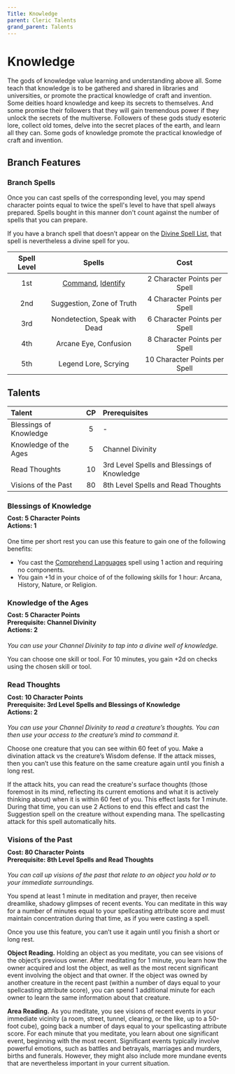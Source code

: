 ```yaml
---
Title: Knowledge
parent: Cleric Talents
grand_parent: Talents
---
```

 
# Knowledge
The gods of knowledge value learning and understanding above all. Some teach that knowledge is to be gathered and shared in libraries and universities, or promote the practical knowledge of craft and invention. Some deities hoard knowledge and keep its secrets to themselves. And some promise their followers that they will gain tremendous power if they unlock the secrets of the multiverse. Followers of these gods study esoteric lore, collect old tomes, delve into the secret places of the earth, and learn all they can. Some gods of knowledge promote the practical knowledge of craft and invention.

## Branch Features
 
### Branch Spells
Once you can cast spells of the corresponding level, you may spend character points equal to twice the spell's level to have that spell always prepared. Spells bought in this manner don't count against the number of spells that you can prepare.
 
If you have a branch spell that doesn’t appear on the [Divine Spell List](https://stormchaserroleplaying.com/stormchaserRPG/Spells/Lists/Divine/), that spell is nevertheless a divine spell for you.
 
| Spell Level | Spells | Cost |
|:-----------:|:------:|:----:|
| 1st | [Command](https://stormchaserroleplaying.com/stormchaserRPG/Spells/1/Charms/#command), [Identify](https://stormchaserroleplaying.com/stormchaserRPG/Spells/1/Divination/#identify) | 2 Character Points per Spell |
| 2nd | Suggestion, Zone of Truth | 4 Character Points per Spell |
| 3rd | Nondetection, Speak with Dead | 6 Character Points per Spell |
| 4th | Arcane Eye, Confusion | 8 Character Points per Spell |
| 5th | Legend Lore, Scrying | 10 Character Points per Spell |

## Talents
 
| Talent | CP | Prerequisites |
|:-------|:--:|:--------------|
| Blessings of Knowledge | 5  | - |
| Knowledge of the Ages  | 5  | Channel Divinity |
| Read Thoughts          | 10 | 3rd Level Spells and Blessings of Knowledge |  
| Visions of the Past    | 80 | 8th Level Spells and Read Thoughts |  

### Blessings of Knowledge

<div style="margin-top:-10px;"></div>
 
#### **Cost:** 5 Character Points<br>**Actions:** 1
One time per short rest you can use this feature to gain one of the following benefits:
* You cast the [Comprehend Languages](https://stormchaserroleplaying.com/stormchaserRPG/Spells/1/Divination/#comprehend-languages) spell using 1 action and requiring no components.
* You gain +1d in your choice of of the following skills for 1 hour: Arcana, History, Nature, or Religion.

### Knowledge of the Ages

<div style="margin-top:-10px;"></div>
 
#### **Cost:** 5 Character Points<br>**Prerequisite:** Channel Divinity<br>**Actions:** 2
*You can use your Channel Divinity to tap into a divine well of knowledge.*

You can choose one skill or tool. For 10 minutes, you gain +2d on checks using the chosen skill or tool.

### Read Thoughts
 
<div style="margin-top:-10px;"></div>
 
#### **Cost:** 10 Character Points<br>**Prerequisite:** 3rd Level Spells and Blessings of Knowledge<br>**Actions:** 2
*You can use your Channel Divinity to read a creature’s thoughts. You can then use your access to the creature’s mind to command it.*

Choose one creature that you can see within 60 feet of you. Make a divination attack vs the creature’s Wisdom defense. If the attack misses, then you can’t use this feature on the same creature again until you finish a long rest.

If the attack hits, you can read the creature's surface thoughts (those foremost in its mind, reflecting its current emotions and what it is actively thinking about) when it is within 60 feet of you. This effect lasts for 1 minute. During that time, you can use 2 Actions to end this effect and cast the Suggestion spell on the creature without expending mana. The spellcasting attack for this spell automatically hits.

### Visions of the Past
 
<div style="margin-top:-10px;"></div>
 
#### **Cost:** 80 Character Points<br>**Prerequisite:** 8th Level Spells and Read Thoughts
*You can call up visions of the past that relate to an object you hold or to your immediate surroundings.* 

You spend at least 1 minute in meditation and prayer, then receive dreamlike, shadowy glimpses of recent events. You can meditate in this way for a number of minutes equal to your spellcasting attribute score and must maintain concentration during that time, as if you were casting a spell.

Once you use this feature, you can’t use it again until you finish a short or long rest.

**Object Reading.** Holding an object as you meditate, you can see visions of the object’s previous owner. After meditating for 1 minute, you learn how the owner acquired and lost the object, as well as the most recent significant event involving the object and that owner. If the object was owned by another creature in the recent past (within a number of days equal to your spellcasting attribute score), you can spend 1 additional minute for each owner to learn the same information about that creature.

**Area Reading.** As you meditate, you see visions of recent events in your immediate vicinity (a room, street, tunnel, clearing, or the like, up to a 50-foot cube), going back a number of days equal to your spellcasting attribute score. For each minute that you meditate, you learn about one significant event, beginning with the most recent. Significant events typically involve powerful emotions, such as battles and betrayals, marriages and murders, births and funerals. However, they might also include more mundane events that are nevertheless important in your current situation.
